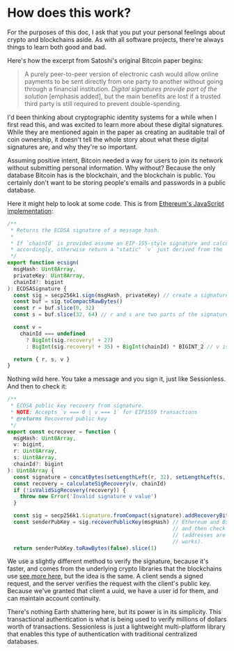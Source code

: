 # How does this work?

For the purposes of this doc, I ask that you put your personal feelings about crypto and blockchains aside. As with all software projects, there're always things to learn both good and bad. 

Here's how the excerpt from Satoshi's original Bitcoin paper begins:

> A purely peer-to-peer version of electronic cash would allow online payments to be sent directly from one party to another without going through a financial institution. _Digital signatures provide part of the solution_ [emphasis added], but the main benefits are lost if a trusted third party is still required to prevent double-spending.

I'd been thinking about cryptographic identity systems for a while when I first read this, and was excited to learn more about these digital signatures. While they are mentioned again in the paper as creating an auditable trail of coin ownership, it doesn't tell the whole story about what these digital signatures are, and why they're so important. 

Assuming positive intent, Bitcoin needed a way for users to join its network without submitting personal information. Why without? Because the only database Bitcoin has is the blockchain, and the blockchain is public. You certainly don't want to be storing people's emails and passwords in a public database. 

Here it might help to look at some code. This is from [Ethereum's JavaScript implementation](https://github.com/ethereumjs/ethereumjs-monorepo/blob/master/packages/util/src/signature.ts):

``` js
/**
 * Returns the ECDSA signature of a message hash.
 *
 * If `chainId` is provided assume an EIP-155-style signature and calculate the `v` value
 * accordingly, otherwise return a "static" `v` just derived from the `recovery` bit
 */
export function ecsign(
  msgHash: Uint8Array,
  privateKey: Uint8Array,
  chainId?: bigint
): ECDSASignature {
  const sig = secp256k1.sign(msgHash, privateKey) // create a signature just like Sessionless
  const buf = sig.toCompactRawBytes()
  const r = buf.slice(0, 32)
  const s = buf.slice(32, 64) // r and s are two parts of the signature

  const v =
    chainId === undefined
      ? BigInt(sig.recovery! + 27)
      : BigInt(sig.recovery! + 35) + BigInt(chainId) * BIGINT_2 // v is specific to blockchains see https://bitcoin.stackexchange.com/questions/38351/ecdsa-v-r-s-what-is-v/38909#38909

  return { r, s, v }
}
```

Nothing wild here. You take a message and you sign it, just like Sessionless. And then to check it:

``` js
/**
 * ECDSA public key recovery from signature.
 * NOTE: Accepts `v === 0 | v === 1` for EIP1559 transactions
 * @returns Recovered public key
 */
export const ecrecover = function (
  msgHash: Uint8Array,
  v: bigint,
  r: Uint8Array,
  s: Uint8Array,
  chainId?: bigint
): Uint8Array {
  const signature = concatBytes(setLengthLeft(r, 32), setLengthLeft(s, 32))
  const recovery = calculateSigRecovery(v, chainId)
  if (!isValidSigRecovery(recovery)) {
    throw new Error('Invalid signature v value')
  }

  const sig = secp256k1.Signature.fromCompact(signature).addRecoveryBit(Number(recovery))
  const senderPubKey = sig.recoverPublicKey(msgHash) // Ethereum and Bitcoin recover the pubKey from the sig,
                                                     // and then check it against the address of the transaction
                                                     // (addresses are calculated from pubKeys which is why that 
                                                     // works).
  return senderPubKey.toRawBytes(false).slice(1)
```

We use a slightly different method to verify the signature, because it's faster, and comes from the underlying crypto libraries that the blockchains use [see more here](https://crypto.stackexchange.com/questions/57718/verification-using-recovered-public-key-from-ecdsa-signature-and-normal-verifica#57725), but the idea is the same. A client sends a signed request, and the server verifies the request with the client's public key. Because we've granted that client a uuid, we have a user id for them, and can maintain account continuity. 

There's nothing Earth shattering here, but its power is in its simplicity. This transactional authentication is what is being used to verify millions of dollars worth of transactions. Sessionless is just a lightweight multi-platform library that enables this type of authentication with traditional centralized databases.
